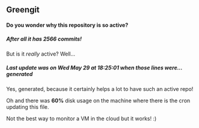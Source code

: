 ## Greengit

#### Do you wonder why this repository is so active?

##### After all it has 2566 commits!

But is it *really* active? Well...

##### Last update was on Wed May 29 at 18:25:01 when those lines were... generated

Yes, generated, because it certainly helps a lot to have such an active repo!

Oh and there was **60%** disk usage on the machine
where there is the cron updating this file.

Not the best way to monitor a VM in the cloud but it works! :)
